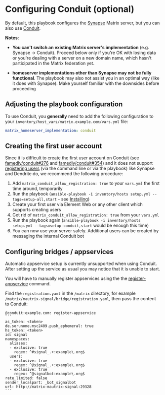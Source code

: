 <!--
SPDX-FileCopyrightText: 2024 MDAD Team and contributors

SPDX-License-Identifier: AGPL-3.0-or-later
-->

# Configuring Conduit (optional)

By default, this playbook configures the [Synapse](https://github.com/element-hq/synapse) Matrix server, but you can also use [Conduit](https://conduit.rs).

**Notes**:

- **You can't switch an existing Matrix server's implementation** (e.g. Synapse -> Conduit). Proceed below only if you're OK with losing data or you're dealing with a server on a new domain name, which hasn't participated in the Matrix federation yet.

- **homeserver implementations other than Synapse may not be fully functional**. The playbook may also not assist you in an optimal way (like it does with Synapse). Make yourself familiar with the downsides before proceeding

## Adjusting the playbook configuration

To use Conduit, you **generally** need to add the following configuration to your `inventory/host_vars/matrix.example.com/vars.yml` file:

```yaml
matrix_homeserver_implementation: conduit
```

## Creating the first user account

Since it is difficult to create the first user account on Conduit (see [famedly/conduit#276](https://gitlab.com/famedly/conduit/-/issues/276) and [famedly/conduit#354](https://gitlab.com/famedly/conduit/-/merge_requests/354)) and it does not support [registering users](registering-users.md) (via the command line or via the playbook) like Synapse and Dendrite do, we recommend the following procedure:

1. Add `matrix_conduit_allow_registration: true` to your `vars.yml` the first time around, temporarily
2. Run the playbook (`ansible-playbook -i inventory/hosts setup.yml --tags=setup-all,start` - see [Installing](installing.md))
3. Create your first user via Element Web or any other client which supports creating users
4. Get rid of `matrix_conduit_allow_registration: true` from your `vars.yml`
5. Run the playbook again (`ansible-playbook -i inventory/hosts setup.yml --tags=setup-conduit,start` would be enough this time)
6. You can now use your server safely. Additional users can be created by messaging the internal Conduit bot

## Configuring bridges / appservices

Automatic appservice setup is currently unsupported when using Conduit. After setting up the service as usual you may notice that it is unable to start.

You will have to manually register appservices using the the [register-appservice](https://gitlab.com/famedly/conduit/-/blob/next/APPSERVICES.md) command.

Find the `registration.yaml` in the `/matrix` directory, for example `/matrix/mautrix-signal/bridge/registration.yaml`, then pass the content to Conduit:

    @conduit:example.com: register-appservice
    ```
    as_token: <token>
    de.sorunome.msc2409.push_ephemeral: true
    hs_token: <token>
    id: signal
    namespaces:
      aliases:
      - exclusive: true
        regex: ^#signal_.+:example\.org$
      users:
      - exclusive: true
        regex: ^@signal_.+:example\.org$
      - exclusive: true
        regex: ^@signalbot:example\.org$
    rate_limited: false
    sender_localpart: _bot_signalbot
    url: http://matrix-mautrix-signal:29328
    ```
